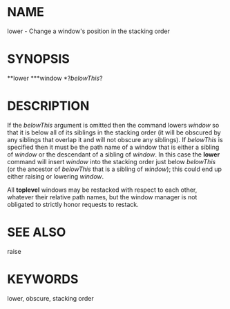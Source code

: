 # NAME

lower - Change a window\'s position in the stacking order

# SYNOPSIS

**lower ***window *?*belowThis*?

# DESCRIPTION

If the *belowThis* argument is omitted then the command lowers *window*
so that it is below all of its siblings in the stacking order (it will
be obscured by any siblings that overlap it and will not obscure any
siblings). If *belowThis* is specified then it must be the path name of
a window that is either a sibling of *window* or the descendant of a
sibling of *window*. In this case the **lower** command will insert
*window* into the stacking order just below *belowThis* (or the ancestor
of *belowThis* that is a sibling of *window*); this could end up either
raising or lowering *window*.

All **toplevel** windows may be restacked with respect to each other,
whatever their relative path names, but the window manager is not
obligated to strictly honor requests to restack.

# SEE ALSO

raise

# KEYWORDS

lower, obscure, stacking order
